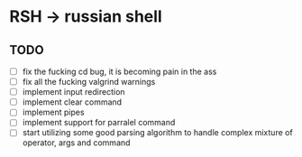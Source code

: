# RSH -> russian shell


## TODO

- [ ] fix the fucking cd bug, it is becoming pain in the ass
- [ ] fix all the fucking valgrind warnings
- [ ] implement input redirection
- [ ] implement clear command
- [ ] implement pipes
- [ ] implement support for parralel command
- [ ] start utilizing some good parsing algorithm to handle complex mixture of
operator, args and command
